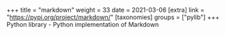 +++
title = "markdown"
weight = 33
date = 2021-03-06
[extra]
link = "https://pypi.org/project/markdown/"
[taxonomies]
groups = ["pylib"]
+++
Python library - Python implementation of Markdown

